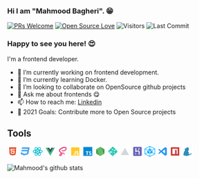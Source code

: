 ### Hi I am "Mahmood Bagheri". 😁

[![PRs Welcome](https://img.shields.io/badge/PRs-welcome-brightgreen.svg?style=flat&logo=github)](https://github.com/createdbymahmood)
[![Open Source Love](https://badges.frapsoft.com/os/v2/open-source.svg?v=103)](https://github.com/createdbymahmood)
<img alt="Visitors" src="https://komarev.com/ghpvc/?username=createdbymahmood&style=flat&labelColor=black&logo=github&label=PROFILE+VIEWS&color=29bf12"/>
<img alt="Last Commit" src="https://img.shields.io/github/last-commit/createdbymahmood/createdbymahmood?logo=markdown&label=LAST+UPDATE&color=29bf12&style=flat">

### Happy to see you here! 😍 
I'm a frontend developer.
<br />


- 🔭 I’m currently working on frontend development.<br />
- 🌱 I’m currently learning Docker.<br />
- 👯 I’m looking to collaborate on OpenSource github projects<br />
- 💬 Ask me about frontends 😋<br />
- 📫 How to reach me: [Linkedin](https://www.linkedin.com/in/mahmudbagheri/)<br />
- 🥅 2021 Goals: Contribute more to Open Source projects<br />

## Tools

<p align="left">
<img src="https://github.com/PKief/vscode-material-icon-theme/blob/master/icons/html.svg" alt="html" width="25" height="25" />
<img src="https://github.com/PKief/vscode-material-icon-theme/blob/master/icons/css.svg" alt="css" width="25" height="25" />
<img src="https://github.com/PKief/vscode-material-icon-theme/blob/master/icons/react.svg" alt="react" width="25" height="25" />
<img src="https://github.com/PKief/vscode-material-icon-theme/blob/master/icons/vue.svg" alt="vue-js" width="25" height="25" />
<img src="https://github.com/PKief/vscode-material-icon-theme/blob/master/icons/sass.svg" alt="sass" width="25" height="25" />
<img src="https://github.com/PKief/vscode-material-icon-theme/blob/master/icons/javascript.svg" alt="javascript" width="25" height="25" />
<img src="https://github.com/PKief/vscode-material-icon-theme/blob/master/icons/typescript.svg" alt="typescript" width="25" height="25" />
<img src="https://github.com/PKief/vscode-material-icon-theme/blob/master/icons/nodejs_alt.svg" alt="nodejs" width="25" height="25" />
<img src="https://github.com/PKief/vscode-material-icon-theme/blob/master/icons/netlify.svg" alt="netlify" width="25" height="25" />
<img src="https://github.com/PKief/vscode-material-icon-theme/blob/master/icons/vercel.svg" alt="netlify" width="25" height="25" />
<img src="https://github.com/PKief/vscode-material-icon-theme/blob/master/icons/heroku.svg" alt="heroku" width="25" height="25" />
<img src="https://github.com/PKief/vscode-material-icon-theme/blob/master/icons/webpack.svg" alt="webpack" width="25" height="25" />
<img src="https://github.com/PKief/vscode-material-icon-theme/blob/master/icons/vscode.svg" alt="vscode" width="25" height="25" />
<img src="https://github.com/PKief/vscode-material-icon-theme/blob/master/icons/npm.svg" alt="npm" width="25" height="25" />
<img src="https://github.com/PKief/vscode-material-icon-theme/blob/master/icons/yarn.svg" alt="heroku" width="25" height="25" />
</p>

![Mahmood's github stats](https://github-readme-stats.vercel.app/api?username=createdbymahmood&show_icons=true)
